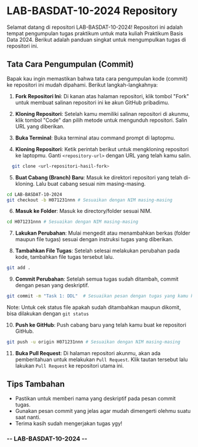 # LAB-BASDAT-10-2024 Repository


Selamat datang di repositori LAB-BASDAT-10-2024! Repositori ini adalah tempat pengumpulan tugas praktikum untuk mata kuliah Praktikum Basis Data 2024. Berikut adalah panduan singkat untuk mengumpulkan tugas di repositori ini.

## Tata Cara Pengumpulan (Commit)

Bapak kau ingin memastikan bahwa tata cara pengumpulan kode (commit) ke repositori ini mudah dipahami. Berikut langkah-langkahnya:

1. **Fork Repositori Ini**: Di kanan atas halaman repositori, klik tombol "Fork" untuk membuat salinan repositori ini ke akun GitHub pribadimu.

2. **Kloning Repositori**: Setelah kamu memiliki salinan repositori di akunmu, klik tombol "Code" dan pilih metode untuk mengunduh repositori. Salin URL yang diberikan.

3. **Buka Terminal**: Buka terminal atau command prompt di laptopmu.

4. **Kloning Repositori**: Ketik perintah berikut untuk mengkloning repositori ke laptopmu. Ganti `<repository-url>` dengan URL yang telah kamu salin.

```bash
  git clone <url-repositori-hasil-fork>
```

5. **Buat Cabang (Branch) Baru**: Masuk ke direktori repositori yang telah di-kloning. Lalu buat cabang sesuai nim masing-masing.

```bash
cd LAB-BASDAT-10-2024
git checkout -b H071231nnn # Sesuaikan dengan NIM masing-masing
```

6. **Masuk ke Folder**: Masuk ke directory/folder sesuai NIM.

```bash
cd H071231nnn # Sesuaikan dengan NIM masing-masing
```

7. **Lakukan Perubahan**: Mulai mengedit atau menambahkan berkas (folder maupun file tugas) sesuai dengan instruksi tugas yang diberikan.

8. **Tambahkan File Tugas**: Setelah selesai melakukan perubahan pada kode, tambahkan file tugas tersebut lalu.

```bash
git add .
```

9. **Commit Perubahan**: Setelah semua tugas sudah ditambah, commit dengan pesan yang deskriptif.

```bash
git commit -m "Task 1: DDL"  # Sesuaikan pesan dengan tugas yang kamu kumpulkan
```

Note: Untuk cek status file apakah sudah ditambahkan maupun dikomit, bisa dilakukan dengan `git status`

10. **Push ke GitHub**: Push cabang baru yang telah kamu buat ke repositori GitHub.

```bash
git push -u origin H071231nnn # Sesuaikan dengan NIM masing-masing
```

11. **Buka Pull Request**: Di halaman repositori akunmu, akan ada pemberitahuan untuk melakukan `Pull Request`. Klik tautan tersebut lalu lakukan `Pull Request` ke repositori utama ini.

## Tips Tambahan

- Pastikan untuk memberi nama yang deskriptif pada pesan commit tugas.
- Gunakan pesan commit yang jelas agar mudah dimengerti olehmu suatu saat nanti.
- Terima kasih sudah mengerjakan tugas ygy!

### -- LAB-BASDAT-10-2024 --
